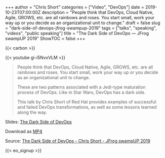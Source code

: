 +++
author = "Chris Short"
categories = ["Video", "DevOps"]
date = 2019-10-23T07:00:00Z
description = "People think that DevOps, Cloud Native, Agile, GROWS, etc. are all rainbows and roses. You start small, work your way up or you decide as an organizational unit to change."
draft = false
slug = "dark-side-of-devops-jfrog-swampup-2019"
tags = ["talks", "speaking", "videos", "public speaking"]
title = "The Dark Side of DevOps — JFrog swampUP 2019"
ShowTOC = false
+++

{{< carbon >}}

{{< youtube gi-i5NvxVLM >}}

> People think that DevOps, Cloud Native, Agile, GROWS, etc. are all rainbows and roses. You start small, work your way up or you decide as an organizational unit to change.
>
> These are two patterns associated with a Jedi-type maturation process of DevOps. Like in Star Wars, DevOps has a dark side.
>
> This talk by Chris Short of Red Hat provides examples of successful and failed DevOps transformations, as well as some lessons learned along the way.

Slides: [The Dark Side of DevOps](https://speakerdeck.com/chrisshort/the-dark-side-of-devops)

Download as [MP4](https://cache.chrisshort.net/file/cache-chrisshort-net/The_Dark_Side_of_DevOps-Chris_Short-JFrog_SwampUP_2019.mp4)

Source: [The Dark Side of DevOps - Chris Short - JFrog swampUP 2019](https://youtu.be/gi-i5NvxVLM)

{{< eo_signup >}}